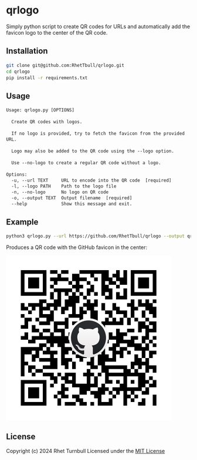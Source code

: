# qrlogo

Simply python script to create QR codes for URLs and automatically add the favicon logo to the center of the QR code.

## Installation

```bash
git clone git@github.com:RhetTbull/qrlogo.git
cd qrlogo
pip install -r requirements.txt
```

## Usage

```
Usage: qrlogo.py [OPTIONS]

  Create QR codes with logos.

  If no logo is provided, try to fetch the favicon from the provided URL.

  Logo may also be added to the QR code using the --logo option.

  Use --no-logo to create a regular QR code without a logo.

Options:
  -u, --url TEXT     URL to encode into the QR code  [required]
  -l, --logo PATH    Path to the logo file
  -n, --no-logo      No logo on QR code
  -o, --output TEXT  Output filename  [required]
  --help             Show this message and exit.
```

## Example

```bash
python3 qrlogo.py --url https://github.com/RhetTbull/qrlogo --output qrlogo.png
```

Produces a QR code with the GitHub favicon in the center:

![qrlogo](qrlogo.png)

## License

Copyright (c) 2024 Rhet Turnbull
Licensed under the [MIT License](LICENSE)
